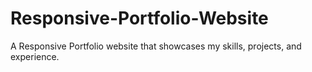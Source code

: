 # Responsive-Portfolio-Website
 A Responsive Portfolio website that showcases my skills, projects, and experience.
